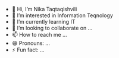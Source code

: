 - 👋 Hi, I’m Nika Taqtaqishvili
- 👀 I’m interested in Information Teqnology
- 🌱 I’m currently learning IT
- 💞️ I’m looking to collaborate on ...
- 📫 How to reach me ...
- 😄 Pronouns: ...
- ⚡ Fun fact: ...

<!---
Taqtaq/Taqtaq is a ✨ special ✨ repository because its `README.md` (this file) appears on your GitHub profile.
You can click the Preview link to take a look at your changes.
--->
